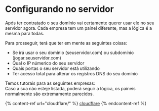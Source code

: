# Configurando no servidor

Após ter contratado o seu domínio vai certamente querer usar ele no seu servidor agora. Cada empresa tem um painel diferente, mas a lógica é a mesma para todas.

Para prosseguir, terá que ter em mente as seguintes coisas:

* Se irá usar o seu domínio (seuservidor.com) ou subdomínio (jogar.seuservidor.com)
* Qual o IP númerico do seu servidor
* Quais portas o seu servidor está utilizando
* Ter acesso total para alterar os registros DNS do seu domínio

Temos tutorais para as seguintes empresas:\
Caso a sua não esteje listada, poderá seguir a lógica, os paineis normalmente são extremamente parecidos.

{% content-ref url="cloudflare/" %}
[cloudflare](cloudflare/)
{% endcontent-ref %}

